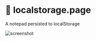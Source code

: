 # 📝 localstorage.page

A notepad persisted to localStorage

![screenshot](https://user-images.githubusercontent.com/6694167/116329318-1808d900-a799-11eb-9a4a-5c654ab061ac.png)
